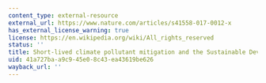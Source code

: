 ```yaml
---
content_type: external-resource
external_url: https://www.nature.com/articles/s41558-017-0012-x
has_external_license_warning: true
license: https://en.wikipedia.org/wiki/All_rights_reserved
status: ''
title: Short-lived climate pollutant mitigation and the Sustainable Development Goals
uid: 41a727ba-a9c9-45e0-8c43-ea43619be626
wayback_url: ''
---
```

